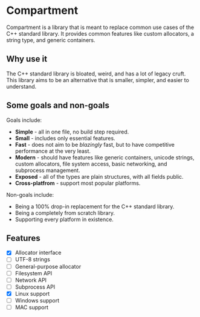 # Compartment
Compartment is a library that is meant to replace common use cases of the C++ standard library.
It provides common features like custom allocators, a string type, and generic containers.

## Why use it
The C++ standard library is bloated, weird, and has a lot of legacy cruft. This library aims to
be an alternative that is smaller, simpler, and easier to understand.

## Some goals and non-goals
Goals include:
+ **Simple** - all in one file, no build step required.
+ **Small** - includes only essential features.
+ **Fast** - does not aim to be *blazingly* fast, but to have competitive performance at the very least.
+ **Modern** - should have features like generic containers, unicode strings, custom allocators,
  file system access, basic networking, and subprocess management.
+ **Exposed** - all of the types are plain structures, with all fields public.
+ **Cross-platfrom** - support most popular platforms.

Non-goals include:
+ Being a 100% drop-in replacement for the C++ standard library.
+ Being a completely from scratch library.
+ Supporting every platform in existence.

## Features
- [x] Allocator interface
- [ ] UTF-8 strings
- [ ] General-purpose allocator
- [ ] Filesystem API
- [ ] Network API
- [ ] Subprocess API
- [x] Linux support
- [ ] Windows support
- [ ] MAC support
